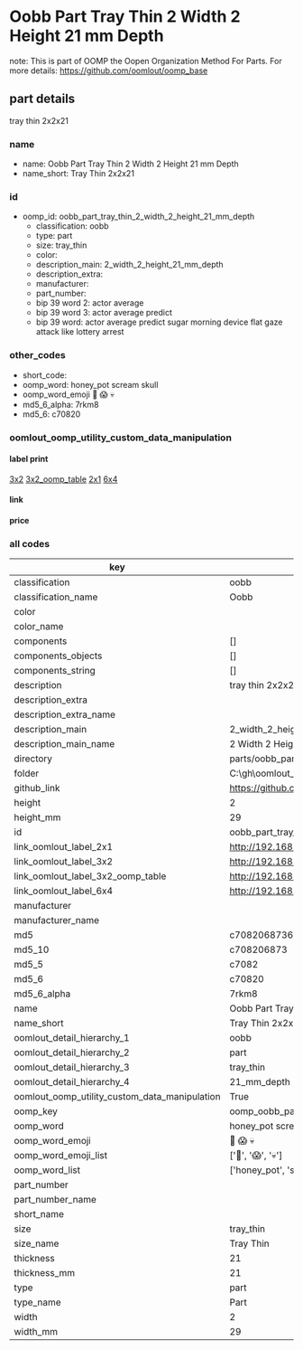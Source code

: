# Oobb Part Tray Thin 2 Width 2 Height 21 mm Depth  

note: This is part of OOMP the Oopen Organization Method For Parts. For more details: https://github.com/oomlout/oomp_base

##  part details
  



tray thin 2x2x21



### name
* name: Oobb Part Tray Thin 2 Width 2 Height 21 mm Depth
* name_short: Tray Thin 2x2x21 
### id
* oomp_id: oobb_part_tray_thin_2_width_2_height_21_mm_depth
  * classification: oobb
  * type: part
  * size: tray_thin
  * color: 
  * description_main: 2_width_2_height_21_mm_depth
  * description_extra: 
  * manufacturer: 
  * part_number: 
  * bip 39 word 2: actor average
  * bip 39 word 3: actor average predict
  * bip 39 word: actor average predict sugar morning device flat gaze attack like lottery arrest

### other_codes
* short_code: 
* oomp_word: honey_pot scream skull
* oomp_word_emoji :honey_pot: :scream: :skull:
* md5_6_alpha: 7rkm8
* md5_6: c70820






### oomlout_oomp_utility_custom_data_manipulation
#### label print
[3x2](http://192.168.1.245:1112/?label=oomp%207rkm8)
[3x2_oomp_table](http://192.168.1.108:1112/?label=oomp%207rkm8)
[2x1](http://192.168.1.242:1112/?label=oomp%207rkm8)
[6x4](http://192.168.1.55:1112/?label=oomp%207rkm8)    

#### link

                              

#### price







### all codes 
| key | value |  
| --- | --- |  
| classification | oobb |  
| classification_name | Oobb |  
| color |  |  
| color_name |  |  
| components | [] |  
| components_objects | [] |  
| components_string | [] |  
| description | tray thin 2x2x21 |  
| description_extra |  |  
| description_extra_name |  |  
| description_main | 2_width_2_height_21_mm_depth |  
| description_main_name | 2 Width 2 Height 21 mm Depth |  
| directory | parts/oobb_part_tray_thin_2_width_2_height_21_mm_depth |  
| folder | C:\gh\oomlout_oobb_version_4_generated_parts\things\oobb_part_tray_thin_2_width_2_height_21_mm_depth |  
| github_link | https://github.com/oomlout/oomlout_oomp_part_src/tree/main/parts/oobb_part_tray_thin_2_width_2_height_21_mm_depth |  
| height | 2 |  
| height_mm | 29 |  
| id | oobb_part_tray_thin_2_width_2_height_21_mm_depth |  
| link_oomlout_label_2x1 | http://192.168.1.242:1112/?label=oomp%207rkm8 |  
| link_oomlout_label_3x2 | http://192.168.1.245:1112/?label=oomp%207rkm8 |  
| link_oomlout_label_3x2_oomp_table | http://192.168.1.108:1112/?label=oomp%207rkm8 |  
| link_oomlout_label_6x4 | http://192.168.1.55:1112/?label=oomp%207rkm8 |  
| manufacturer |  |  
| manufacturer_name |  |  
| md5 | c70820687360ab10f2c7fd8d5343f015 |  
| md5_10 | c708206873 |  
| md5_5 | c7082 |  
| md5_6 | c70820 |  
| md5_6_alpha | 7rkm8 |  
| name | Oobb Part Tray Thin 2 Width 2 Height 21 mm Depth |  
| name_short | Tray Thin 2x2x21  |  
| oomlout_detail_hierarchy_1 | oobb |  
| oomlout_detail_hierarchy_2 | part |  
| oomlout_detail_hierarchy_3 | tray_thin |  
| oomlout_detail_hierarchy_4 | 21_mm_depth |  
| oomlout_oomp_utility_custom_data_manipulation | True |  
| oomp_key | oomp_oobb_part_tray_thin_2_width_2_height_21_mm_depth |  
| oomp_word | honey_pot scream skull |  
| oomp_word_emoji | :honey_pot: :scream: :skull: |  
| oomp_word_emoji_list | [':honey_pot:', ':scream:', ':skull:'] |  
| oomp_word_list | ['honey_pot', 'scream', 'skull'] |  
| part_number |  |  
| part_number_name |  |  
| short_name |  |  
| size | tray_thin |  
| size_name | Tray Thin |  
| thickness | 21 |  
| thickness_mm | 21 |  
| type | part |  
| type_name | Part |  
| width | 2 |  
| width_mm | 29 |  
